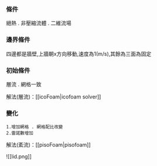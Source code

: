 ### 條件

絕熱 . 非壓縮流體 . 二維流場

### 邊界條件

四邊都是牆壁,上牆朝x方向移動,速度為1(m/s),其餘為三面為固定

### 初始條件

層流 . 網格一致

解法(層流)：[[icoFoam|icofoam solver]]

### 變化

	1.增加網格 . 網格配比改變
	2.雷諾數增加

解法(紊流)：[[pisoFoam|pisofoam]]

![[lid.png]]